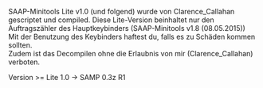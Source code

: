 SAAP-Minitools Lite v1.0 (und folgend) wurde von Clarence_Callahan gescriptet und compiled.
Diese Lite-Version beinhaltet nur den Auftragszähler des Hauptkeybinders (SAAP-Minitools v1.8 (08.05.2015))<br>
Mit der Benutzung des Keybinders haftest du, falls es zu Schäden kommen sollten.<br>
Zudem ist das Decompilen ohne die Erlaubnis von mir (Clarence_Callahan) verboten.<br>

Version >= Lite 1.0 -> SAMP 0.3z R1
